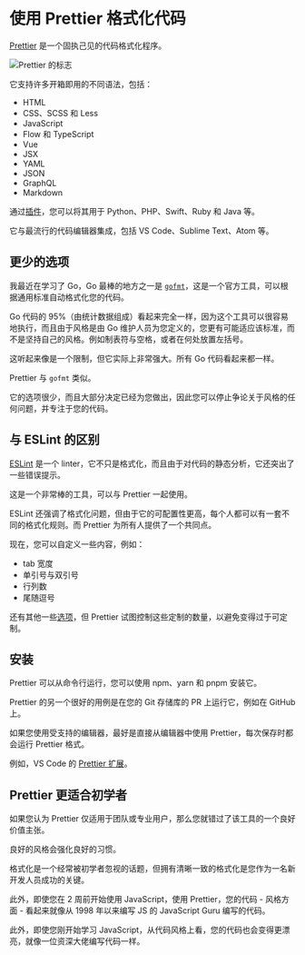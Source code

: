 # 使用 Prettier 格式化代码

[Prettier](https://prettier.io/) 是一个固执己见的代码格式化程序。

![Prettier 的标志](https://camo.githubusercontent.com/81ead5bb324aa1fda40ca50d59979442f87c1d559bfad2018ed02c8a0b9c1f40/68747470733a2f2f756e706b672e636f6d2f70726574746965722d6c6f676f40312e302e332f696d616765732f70726574746965722d62616e6e65722d6c696768742e737667)

它支持许多开箱即用的不同语法，包括：

- HTML
- CSS、SCSS 和 Less
- JavaScript
- Flow 和 TypeScript
- Vue
- JSX
- YAML
- JSON
- GraphQL
- Markdown

通过[插件](https://prettier.io/docs/en/plugins.html)，您可以将其用于 Python、PHP、Swift、Ruby 和 Java 等。

它与最流行的代码编辑器集成，包括 VS Code、Sublime Text、Atom 等。

## 更少的选项

我最近在学习了 Go，Go 最棒的地方之一是 [`gofmt`](https://pkg.go.dev/cmd/gofmt)，这是一个官方工具，可以根据通用标准自动格式化您的代码。

Go 代码的 95%（由统计数据组成）看起来完全一样，因为这个工具可以很容易地执行，而且由于风格是由 Go 维护人员为您定义的，您更有可能适应该标准，而不是坚持自己的风格。例如制表符与空格，或者在何处放置左括号。

这听起来像是一个限制，但它实际上非常强大。所有 Go 代码看起来都一样。

Prettier 与 `gofmt` 类似。

它的选项很少，而且大部分决定已经为您做出，因此您可以停止争论关于风格的任何问题，并专注于您的代码。

## 与 ESLint 的区别

[ESLint](https://eslint.org/) 是一个 linter，它不只是格式化，而且由于对代码的静态分析，它还突出了一些错误提示。

这是一个非常棒的工具，可以与 Prettier 一起使用。

ESLint 还强调了格式化问题，但由于它的可配置性更高，每个人都可以有一套不同的格式化规则。而 Prettier 为所有人提供了一个共同点。

现在，您可以自定义一些内容，例如：

- tab 宽度
- 单引号与双引号
- 行列数
- 尾随逗号

还有其他一些[选项](https://prettier.io/docs/en/options.html)，但 Prettier 试图控制这些定制的数量，以避免变得过于可定制。

## 安装

Prettier 可以从命令行运行，您可以使用 npm、yarn 和 pnpm 安装它。

Prettier 的另一个很好的用例是在您的 Git 存储库的 PR 上运行它，例如在 GitHub 上。

如果您使用受支持的编辑器，最好是直接从编辑器中使用 Prettier，每次保存时都会运行 Prettier 格式。

例如，VS Code 的 [Prettier 扩展](https://marketplace.visualstudio.com/items?itemName=esbenp.prettier-vscode)。

## Prettier 更适合初学者

如果您认为 Prettier 仅适用于团队或专业用户，那么您就错过了该工具的一个良好价值主张。

良好的风格会强化良好的习惯。

格式化是一个经常被初学者忽视的话题，但拥有清晰一致的格式化是您作为一名新开发人员成功的关键。

此外，即使您在 2 周前开始使用 JavaScript，使用 Prettier，您的代码 - 风格方面 - 看起来就像从 1998 年以来编写 JS 的 JavaScript Guru 编写的代码。

此外，即使您刚开始学习 JavaScript，从代码风格上看，您的代码也会变得更漂亮，就像一位资深大佬编写代码一样。

